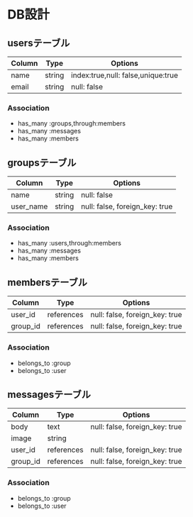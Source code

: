 # DB設計

## usersテーブル

|Column|Type|Options|
|------|----|-------|
|name|string|index:true,null: false,unique:true|
|email|string|null: false|

### Association
- has_many :groups,through:members
- has_many :messages
- has_many :members

## groupsテーブル

|Column|Type|Options|
|------|----|-------|
|name|string|null: false|
|user_name|string|null: false, foreign_key: true|

### Association
- has_many :users,through:members
- has_many :messages
- has_many :members

## membersテーブル

|Column|Type|Options|
|------|----|-------|
|user_id|references|null: false, foreign_key: true|
|group_id|references|null: false, foreign_key: true|

### Association
- belongs_to :group
- belongs_to :user



## messagesテーブル

|Column|Type|Options|
|------|----|-------|
|body|text|null: false, foreign_key: true|
|image|string||
|user_id|references|null: false, foreign_key: true|
|group_id|references|null: false, foreign_key: true|


### Association
- belongs_to :group
- belongs_to :user

